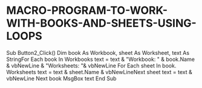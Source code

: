 # MACRO-PROGRAM-TO-WORK-WITH-BOOKS-AND-SHEETS-USING-LOOPS
Sub Button2_Click() 
Dim book As Workbook, sheet As Worksheet, text As StringFor Each book In Workbooks 
text = text & "Workbook: " & book.Name & vbNewLine & "Worksheets: "& vbNewLine
For Each sheet In book. Worksheets 
text = text & sheet.Name & vbNewLineNext sheet 
text = text & vbNewLine Next book 
MsgBox text
End Sub
